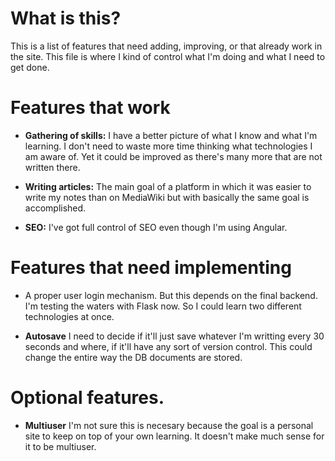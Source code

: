 # What is this?

This is a list of features that need adding, improving, or that already work in the site. This file is where I kind of control what I'm doing and what I need to get done.

# Features that work
* **Gathering of skills:** I have a better picture of what I know and what I'm learning. I don't need to waste more time thinking what technologies I am aware of. Yet it could be improved as there's many more that are not written there.

* **Writing articles:** The main goal of a platform in which it was easier to write my notes than on MediaWiki but with basically the same goal is accomplished.

* **SEO:** I've got full control of SEO even though I'm using Angular.

# Features that need implementing

* A proper user login mechanism. But this depends on the final backend. I'm testing the waters with Flask now. So I could learn two different technologies at once.

* **Autosave** I need to decide if it'll just save whatever I'm writting every 30 seconds and where, if it'll have any sort of version control. This could change the entire way the DB documents are stored.

# Optional features.

* **Multiuser** I'm not sure this is necesary because the goal is a personal site to keep on top of your own learning. It doesn't make much sense for it to be multiuser.
